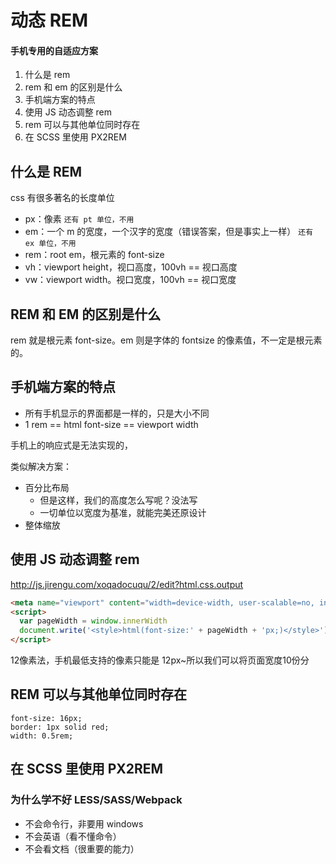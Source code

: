 # 动态 REM

#### 手机专用的自适应方案

1. 什么是 rem
2. rem 和 em 的区别是什么
3. 手机端方案的特点
4. 使用 JS 动态调整 rem
5. rem 可以与其他单位同时存在
6. 在 SCSS 里使用 PX2REM



## 什么是 REM

css 有很多著名的长度单位

- px：像素 `还有 pt 单位，不用`
- em：一个 m 的宽度，一个汉字的宽度（错误答案，但是事实上一样） `还有 ex 单位，不用`
- rem：root em，根元素的 font-size
- vh：viewport height，视口高度，100vh == 视口高度
- vw：viewport width。视口宽度，100vh == 视口宽度



## REM 和 EM 的区别是什么

 rem 就是根元素 font-size。em 则是字体的 fontsize 的像素值，不一定是根元素的。



## 手机端方案的特点

- 所有手机显示的界面都是一样的，只是大小不同
- 1 rem == html font-size == viewport width

手机上的响应式是无法实现的，

类似解决方案：

- 百分比布局
  - 但是这样，我们的高度怎么写呢？没法写
  - 一切单位以宽度为基准，就能完美还原设计
- 整体缩放



## 使用 JS 动态调整 rem

http://js.jirengu.com/xoqadocuqu/2/edit?html.css.output

```html
<meta name="viewport" content="width=device-width, user-scalable=no, initial-scale=1.0, maximum-scale=1.0, minimum-scale=1.0">
<script>
  var pageWidth = window.innerWidth
  document.write('<style>html(font-size:' + pageWidth + 'px;)</style>')
</script>
```

12像素法，手机最低支持的像素只能是 12px~所以我们可以将页面宽度10份分



## REM 可以与其他单位同时存在

```
font-size: 16px;
border: 1px solid red;
width: 0.5rem;
```



## 在 SCSS 里使用 PX2REM



### 为什么学不好 LESS/SASS/Webpack

- 不会命令行，非要用 windows
- 不会英语（看不懂命令）
- 不会看文档（很重要的能力）

